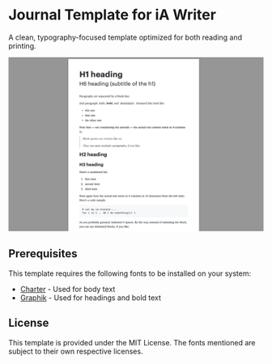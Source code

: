 # Journal Template for iA Writer

A clean, typography-focused template optimized for both reading and printing.

![Template Example](template-example.png)

## Prerequisites

This template requires the following fonts to be installed on your system:

- [Charter](https://practicaltypography.com/charter.html) - Used for body text
- [Graphik](https://commercialtype.com/catalog/graphik) - Used for headings and bold text

## License

This template is provided under the MIT License. The fonts mentioned are subject to their own respective licenses.